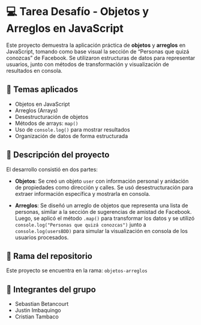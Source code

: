 # 💻 Tarea Desafío - Objetos y Arreglos en JavaScript

Este proyecto demuestra la aplicación práctica de **objetos** y **arreglos** en JavaScript, tomando como base visual la sección de “Personas que quizá conozcas” de Facebook. Se utilizaron estructuras de datos para representar usuarios, junto con métodos de transformación y visualización de resultados en consola.

## 📌 Temas aplicados

- Objetos en JavaScript
- Arreglos (Arrays)
- Desestructuración de objetos
- Métodos de arrays: `map()`
- Uso de `console.log()` para mostrar resultados
- Organización de datos de forma estructurada

## 🧾 Descripción del proyecto

El desarrollo consistió en dos partes:

- **Objetos**: Se creó un objeto `user` con información personal y anidación de propiedades como dirección y calles. Se usó desestructuración para extraer información específica y mostrarla en consola.

- **Arreglos**: Se diseñó un arreglo de objetos que representa una lista de personas, similar a la sección de sugerencias de amistad de Facebook. Luego, se aplicó el método `.map()` para transformar los datos y se utilizó `console.log("Personas que quizá conozcas")` junto a `console.log(usersBDD)` para simular la visualización en consola de los usuarios procesados.

## 🌿 Rama del repositorio

Este proyecto se encuentra en la rama: `objetos-arreglos`

## 👥 Integrantes del grupo

- Sebastian Betancourt  
- Justin Imbaquingo  
- Cristian Tambaco
